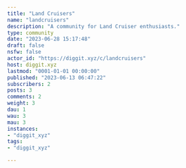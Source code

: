 ```yaml
---
title: "Land Cruisers" 
name: "landcruisers"
description: "A community for Land Cruiser enthusiasts."
type: community
date: "2023-06-28 15:17:48"
draft: false
nsfw: false
actor_id: "https://diggit.xyz/c/landcruisers"
host: diggit.xyz
lastmod: "0001-01-01 00:00:00"
published: "2023-06-13 06:47:22"
subscribers: 2
posts: 3
comments: 2
weight: 3
dau: 1
wau: 3
mau: 3
instances:
- "diggit_xyz"
tags: 
- "diggit_xyz"

---
```

